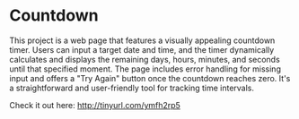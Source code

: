 # Countdown


This project is a web page that features a visually appealing countdown timer. Users can input a target date and time, and the timer dynamically calculates and displays the remaining days, hours, minutes, and seconds until that specified moment. The page includes error handling for missing input and offers a "Try Again" button once the countdown reaches zero. It's a straightforward and user-friendly tool for tracking time intervals.

Check it out here:
http://tinyurl.com/ymfh2rp5
